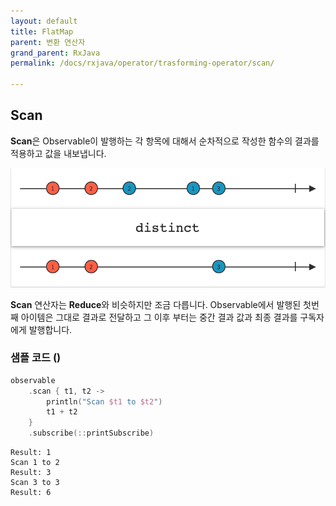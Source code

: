 ```yaml
---
layout: default
title: FlatMap
parent: 변환 연산자
grand_parent: RxJava
permalink: /docs/rxjava/operator/trasforming-operator/scan/

---
```


## Scan

**Scan**은 Observable이 발행하는 각 항목에 대해서 순차적으로 작성한 함수의 결과를 적용하고 값을 내보냅니다. 

![distinct](/assets/images/distinct.png)

**Scan** 연산자는 **Reduce**와 비슷하지만 조금 다릅니다. Observable에서 발행된 첫번째 아이템은 그대로 결과로 전달하고 그 이후 부터는 중간 결과 값과 최종 결과를 구독자에게 발행합니다.



### 샘플 코드 ()

```kotlin
observable
	.scan { t1, t2 ->
		println("Scan $t1 to $t2")
		t1 + t2
	}
	.subscribe(::printSubscribe)
```



```
Result: 1
Scan 1 to 2
Result: 3
Scan 3 to 3
Result: 6
```

